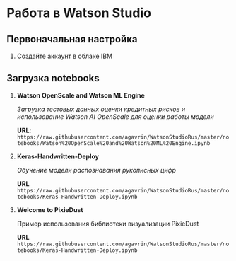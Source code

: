 # Работа в Watson Studio
## Первоначальная настройка
1. Создайте аккаунт в облаке IBM

## Загрузка notebooks
1. **Watson OpenScale and Watson ML Engine**

    _Загрузка тестовых данных оценки кредитных рисков и использование Watson AI OpenScale для оценки работы модели_

    **URL**:
    `https://raw.githubusercontent.com/agavrin/WatsonStudioRus/master/notebooks/Watson%20OpenScale%20and%20Watson%20ML%20Engine.ipynb`



2. **Keras-Handwritten-Deploy**

    _Обучение модели распознавания рукописных цифр_

    **URL**
    `https://raw.githubusercontent.com/agavrin/WatsonStudioRus/master/notebooks/Keras-Handwritten-Deploy.ipynb`

3. **Welcome to PixieDust**

    Пример использования библиотеки визуализации PixieDust

    **URL**
    `https://raw.githubusercontent.com/agavrin/WatsonStudioRus/master/notebooks/Keras-Handwritten-Deploy.ipynb`
